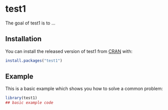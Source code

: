 
# test1

<!-- badges: start -->
<!-- badges: end -->

The goal of test1 is to ...

## Installation

You can install the released version of test1 from [CRAN](https://CRAN.R-project.org) with:

``` r
install.packages("test1")
```

## Example

This is a basic example which shows you how to solve a common problem:

``` r
library(test1)
## basic example code
```

